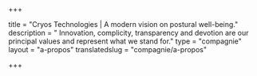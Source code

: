 +++

title = "Cryos Technologies | A modern vision on postural well-being."
description = " Innovation, complicity, transparency and devotion are our principal values and represent what we stand for."
type = "compagnie"
layout = "a-propos"
translatedslug = "compagnie/a-propos"

+++